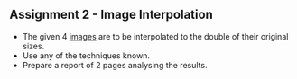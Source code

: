 ## Assignment 2 - Image Interpolation

- The given 4 [images](images/) are to be interpolated to the double of their original sizes.
- Use any of the techniques known.
- Prepare a report of 2 pages analysing the results.